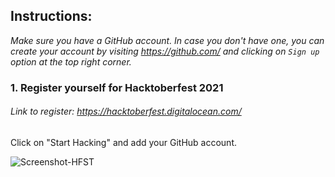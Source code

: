 ## Instructions:

*Make sure you have a GitHub account. In case you don't have one, you can create your account by visiting https://github.com/ and clicking on ``Sign up`` option at the top right corner.*

### 1. Register yourself for Hacktoberfest 2021
###### Link to register: https://hacktoberfest.digitalocean.com/
Click on "Start Hacking" and add your GitHub account.

![Screenshot-HFST](https://hacktoberfest.digitalocean.com/share-card.png)
